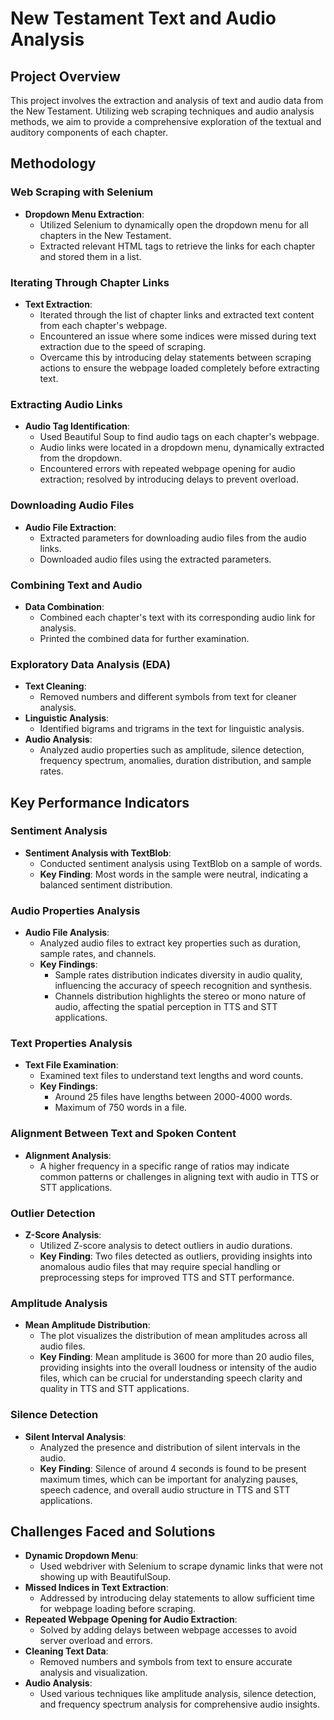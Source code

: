 # New Testament Text and Audio Analysis

## Project Overview

This project involves the extraction and analysis of text and audio data from the New Testament. Utilizing web scraping techniques and audio analysis methods, we aim to provide a comprehensive exploration of the textual and auditory components of each chapter.

## Methodology

### Web Scraping with Selenium

- **Dropdown Menu Extraction**: 
  - Utilized Selenium to dynamically open the dropdown menu for all chapters in the New Testament.
  - Extracted relevant HTML tags to retrieve the links for each chapter and stored them in a list.

### Iterating Through Chapter Links

- **Text Extraction**: 
  - Iterated through the list of chapter links and extracted text content from each chapter's webpage.
  - Encountered an issue where some indices were missed during text extraction due to the speed of scraping.
  - Overcame this by introducing delay statements between scraping actions to ensure the webpage loaded completely before extracting text.

### Extracting Audio Links

- **Audio Tag Identification**: 
  - Used Beautiful Soup to find audio tags on each chapter's webpage.
  - Audio links were located in a dropdown menu, dynamically extracted from the dropdown.
  - Encountered errors with repeated webpage opening for audio extraction; resolved by introducing delays to prevent overload.

### Downloading Audio Files

- **Audio File Extraction**: 
  - Extracted parameters for downloading audio files from the audio links.
  - Downloaded audio files using the extracted parameters.

### Combining Text and Audio

- **Data Combination**: 
  - Combined each chapter's text with its corresponding audio link for analysis.
  - Printed the combined data for further examination.

### Exploratory Data Analysis (EDA)

- **Text Cleaning**: 
  - Removed numbers and different symbols from text for cleaner analysis.
- **Linguistic Analysis**: 
  - Identified bigrams and trigrams in the text for linguistic analysis.
- **Audio Analysis**: 
  - Analyzed audio properties such as amplitude, silence detection, frequency spectrum, anomalies, duration distribution, and sample rates.

## Key Performance Indicators

### Sentiment Analysis

- **Sentiment Analysis with TextBlob**: 
  - Conducted sentiment analysis using TextBlob on a sample of words.
  - **Key Finding**: Most words in the sample were neutral, indicating a balanced sentiment distribution.

### Audio Properties Analysis

- **Audio File Analysis**: 
  - Analyzed audio files to extract key properties such as duration, sample rates, and channels.
  - **Key Findings**: 
    - Sample rates distribution indicates diversity in audio quality, influencing the accuracy of speech recognition and synthesis.
    - Channels distribution highlights the stereo or mono nature of audio, affecting the spatial perception in TTS and STT applications.

### Text Properties Analysis

- **Text File Examination**: 
  - Examined text files to understand text lengths and word counts.
  - **Key Findings**: 
    - Around 25 files have lengths between 2000-4000 words.
    - Maximum of 750 words in a file.

### Alignment Between Text and Spoken Content

- **Alignment Analysis**: 
  - A higher frequency in a specific range of ratios may indicate common patterns or challenges in aligning text with audio in TTS or STT applications.

### Outlier Detection

- **Z-Score Analysis**: 
  - Utilized Z-score analysis to detect outliers in audio durations.
  - **Key Finding**: Two files detected as outliers, providing insights into anomalous audio files that may require special handling or preprocessing steps for improved TTS and STT performance.

### Amplitude Analysis

- **Mean Amplitude Distribution**: 
  - The plot visualizes the distribution of mean amplitudes across all audio files.
  - **Key Finding**: Mean amplitude is 3600 for more than 20 audio files, providing insights into the overall loudness or intensity of the audio files, which can be crucial for understanding speech clarity and quality in TTS and STT applications.

### Silence Detection

- **Silent Interval Analysis**: 
  - Analyzed the presence and distribution of silent intervals in the audio.
  - **Key Finding**: Silence of around 4 seconds is found to be present maximum times, which can be important for analyzing pauses, speech cadence, and overall audio structure in TTS and STT applications.

## Challenges Faced and Solutions

- **Dynamic Dropdown Menu**: 
  - Used webdriver with Selenium to scrape dynamic links that were not showing up with BeautifulSoup.
- **Missed Indices in Text Extraction**: 
  - Addressed by introducing delay statements to allow sufficient time for webpage loading before scraping.
- **Repeated Webpage Opening for Audio Extraction**: 
  - Solved by adding delays between webpage accesses to avoid server overload and errors.
- **Cleaning Text Data**: 
  - Removed numbers and symbols from text to ensure accurate analysis and visualization.
- **Audio Analysis**: 
  - Used various techniques like amplitude analysis, silence detection, and frequency spectrum analysis for comprehensive audio insights.
